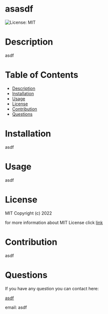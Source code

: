 # asasdf
  ![License: MIT](https://img.shields.io/badge/License-MIT-yellow.svg)

  # Description

  asdf

  # Table of Contents

  * [Description](#discription)
  * [Installation](#installation)
  * [Usage](#usage)
  * [License](#license)
  * [Contribution](#contribution)
  * [Questions](#questions)
  
  # Installation

  asdf

  # Usage

  asdf

  # License

  MIT
Copyright (c) 2022
      
for more information about MIT License click [link](https://opensource.org/licenses/MIT)

  # Contribution

  asdf

  # Questions

  If you have any question you can contact here: 

  [asdf](asdfasdf)

  email: asdf
